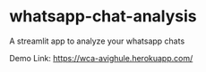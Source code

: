# whatsapp-chat-analysis
A streamlit app to analyze your whatsapp chats

Demo Link: https://wca-avighule.herokuapp.com/
